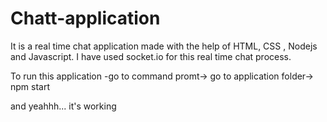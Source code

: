 # Chatt-application
It is a real time chat application made with the help of HTML, CSS , Nodejs and Javascript. I have used socket.io for this real time chat process.


To run this application -go to command promt-> go to application folder->
npm start


and yeahhh... it's working
